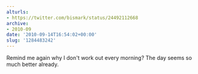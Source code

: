 ```yaml
---
alturls:
- https://twitter.com/bismark/status/24492112668
archive:
- 2010-09
date: '2010-09-14T16:54:02+00:00'
slug: '1284483242'
---
```


Remind me again why I don't work out every morning? The day seems so much better already.

